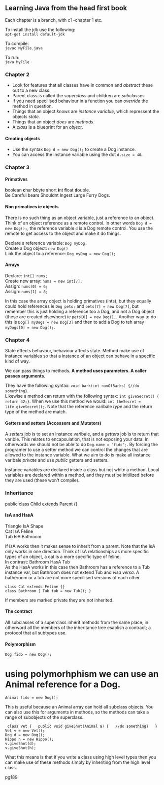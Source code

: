## Learning Java from the head first book  

Each chapter is a branch, with c1 -chapter 1 etc.  

To install the jdk use the following:  
`apt-get install default-jdk`  

To compile:  
`javac MyFile.java`  

To run:  
`java MyFile`  

### Chapter 2  

-  Look for features that all classes have in common and *abstract* these out to
  a new class.  
-  Parent class is called the *superclass* and children are *subclasses*  
-  If you need specilised behaviour in a function you can *override* the method
   in question.  
-  Things that an object *knows* are *instance variable*, which repressent the
   objects *state*.   
-  Things that an object *does* are *methods*.  
-  A *class* is a blueprint for an *object*. 

#### Creating objects

-  Use the syntax `Dog d = new Dog();` to create a Dog instance.  
-  You can access the instance variable using the dot `d.size = 40`.  
 

### Chapter 3

#### Primatives
**b**oolean **c**har **b**byte **s**hort **i**nt **f**loat **d**ouble.  
Be Careful bears Shouldnt Ingest Large Furry Dogs.  

#### Non primatives ie objects
There is no such thing as an object variable, just a reference to an object.
Think of an object reference as a remote control. In other words `Dog d = new
Dog();`, the reference variable `d` is a Dog remote control.  You use the
remote to get access to the object and make it do things.

Declare a reference variable: `Dog myDog;`  
Create a Dog object: `new Dog()`  
Link the object to a reference: `Dog myDog = new Dog();`  

 #### Arrays
Declare: `int[] nums;`  
Create new array: `nums = new int[7];`  
Assign: `nums[0] = 6;`  
Assign: `nums[1] = 8;`  

In this case the array object is holding primatives (ints), but they equally
could hold references ie `Dog pets;` and `pets[7] = new Dog[7]`, but remember this is just holding
a reference too a Dog, and not a Dog object (these are created elsewhere) ie
`pets[0] = new Dog();`.  Another way to do this is `Dog[] myDogs = new Dog[3]`
and then to add a Dog to teh array `myDogs[0] = new Dog();`.  


### Chapter 4  

State effects behavour, behaviour affects state. Method make use of instance
variables so that a instance of an object can behave in a specific kind of way.  

We can pass things to methods.  **A method uses parameters. A caller passes
arguments**.  

They have the following syntax: `void bark(int numOfBarks) {//do something}`.  
Likewise a method can return with the following syntax: `int giveSecret() {
return 42;}`. When we use this method we would: `int theSecret =
life.giveSecret();`. Note that the reference varibale *type* and the return
type of the method are match.  

#### Getters and setters (Accessors and Mutators)  
A *setters* job is to set an instance varibale, and a *getters* job is to
return that varible. This relates to encapsulation, that is not exposing your
data.  In otherwords we should not be able to do `Dog.name = "fido";`. By
forcing the programer to use a setter method we can control the changes that
are allowed to the instance variable. What we aim to do is make all instance
varibale *private* and use *public* getters and setters.  

Instance variables are declared inside a class but not whitn a method. Local
variables are declared within a method, and they must be initilized before they
are used  (these won't compile).  

### Inheritance  
public class Child extends Parent {}  

#### IsA and HasA  
Triangle IsA Shape  
Cat IsA Feline  
Tub ~~IsA~~ Bathroom  

If IsA works then it makes sense to inherit from a parent. Note that the IsA
only works in one direction.  Think of IsA relationships as more specific types
of an object, a cat is a more specific type of feline.    
In contrast:
Bathroom HasA Tub  
As the HasA works in this case then Bathroom has a reference to a Tub instance
var, but Bathroom does not extend Tub and *visa versa*.  A batheroom or a tub
are not more specilised versions of each other.   

`class Cat extends Feline {}`  
`class Bathroom {
    Tub tub = new Tub();
}`

If members are marked private they are not inherited.

#### The contract  
All subclasses of a superclass inherit methods from the same place, in
otherword all the members of the inheritance tree esablish a contract; a
protocol that all subtypes use.  

#### Polymorphism  
`Dog fido = new Dog();` 
# using polymorhphism we can use an Animal reference for a Dog.  
`Animal fido = new Dog();`  
 
This is useful because an Animal array can hold all subclass objects. You can
also use this for arguments in methods, so the methods can take a range of
subobjects of the superclass.  

`
class Vet {  
public void giveShot(Animal a) {  
    //do something}  
}`  
`Vet v = new Vet();`  
`Dog d = new Dog();`  
`Hippo h = new Hippo();`  
`v.giveShot(d);`  
`v.giveShot(h);`  


What this means is that if you write a class using high level types then you
can make use of these methods simply by inheriting from the high level class.  

pg189

